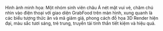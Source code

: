 Hình ảnh minh họa: Một nhóm sinh viên châu Á nét mặt vui vẻ, chăm chú nhìn vào điện thoại với giao diện GrabFood trên màn hình, xung quanh là các biểu tượng thức ăn và mã giảm giá, phong cách đồ họa 3D Render hiện đại, màu sắc tươi sáng, trẻ trung, truyền tải tinh thần tiết kiệm và hiệu quả.